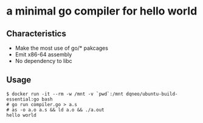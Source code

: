 # a minimal go compiler for hello world

## Characteristics
* Make the most use of go/* pakcages
* Emit x86-64 assembly
* No dependency to libc

## Usage

```
$ docker run -it --rm -w /mnt -v `pwd`:/mnt dqneo/ubuntu-build-essential:go bash
# go run compiler.go > a.s
# as -o a.o a.s && ld a.o && ./a.out
hello world
```
